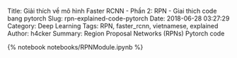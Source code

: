 Title: Giải thích về mô hình Faster RCNN - Phần 2: RPN - Giai thich code bang pytorch
Slug: rpn-explained-code-pytorch
Date: 2018-06-28 03:27:29
Category: Deep Learning
Tags: RPN, faster_rcnn, vietnamese, explained
Author: h4cker
Summary: Region Proposal Networks (RPNs) Pytorch code

{% notebook notebooks/RPNModule.ipynb %}